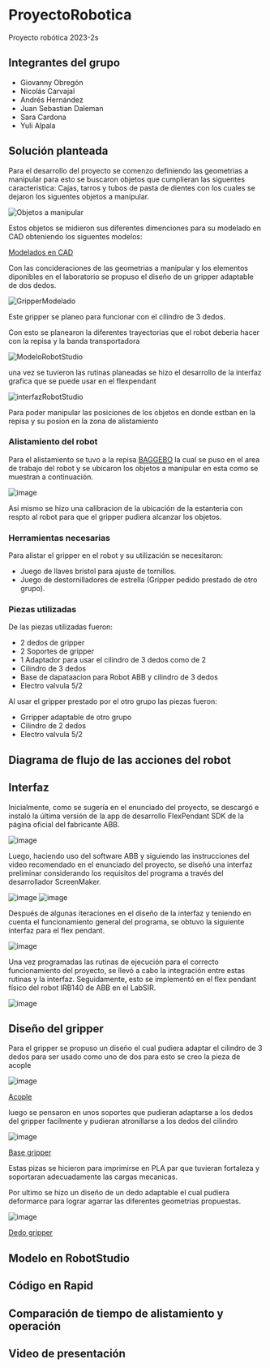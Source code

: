 # ProyectoRobotica
Proyecto robótica 2023-2s

## Integrantes del grupo
* Giovanny Obregón
* Nicolás Carvajal
* Andrés Hernández
* Juan Sebastian Daleman
* Sara Cardona
* Yuli Alpala

## Solución planteada
Para el desarrollo del proyecto se comenzo definiendo las geometrias a manipular para esto se buscaron objetos que cumplieran las siguentes caracteristica: Cajas, tarros y tubos de pasta de dientes con los cuales se dejaron los siguentes objetos a manipular.

![Objetos a manipular](https://github.com/jcarvajalu/ProyectoRobotica/assets/70998067/9cb21aaa-551a-4a4a-a6d5-93aaa27773c3)

Estos objetos se midieron sus diferentes dimenciones para su modelado en CAD obteniendo los siguentes modelos:

[Modelados en CAD](https://github.com/jcarvajalu/ProyectoRobotica/tree/main/Modelado)

Con las concideraciones de las geometrias a manipular y los elementos diponibles en el laboratorio se propuso el diseño de un gripper adaptable de dos dedos.

![GripperModelado](https://github.com/jcarvajalu/ProyectoRobotica/assets/70998067/5a473340-9b60-46fa-82d7-2b01571fbdb4)
 
 Este gripper se planeo para funcionar con el cilindro de 3 dedos.

 Con esto se planearon la diferentes trayectorias que el robot deberia hacer con la repisa y la banda transportadora

 ![ModeloRobotStudio](https://github.com/jcarvajalu/ProyectoRobotica/assets/70998067/ee8c0696-da70-4ff4-8ec8-ab55996a6f39)


 una vez se tuvieron las rutinas planeadas se hizo el desarrollo de la interfaz grafica que se puede usar en el flexpendant

 ![interfazRobotStudio](https://github.com/jcarvajalu/ProyectoRobotica/assets/70998067/0383ae40-93fd-48fe-a38d-67d12c906f77)

Para poder manipular las posiciones de los objetos en donde estban en la repisa y su posion en la zona de alistamiento


### Alistamiento del robot

Para el alistamiento se tuvo a la repisa [BAGGEBO](https://www.ikea.com/co/es/p/baggebo-estanteria-metal-blanco-50481172/) la cual se puso en el area de trabajo del robot y se ubicaron los objetos a manipular en esta como se muestran a continuación.

![image](https://github.com/jcarvajalu/ProyectoRobotica/assets/70998067/bf9c5e9e-a5d2-4b8e-ade9-5a2ccb729c2b)

Asi mismo se hizo una calibracion de la ubicación de la estanteria con respto al robot para que el gripper pudiera alcanzar los objetos.

### Herramientas necesarias

Para alistar el gripper en el robot y su utilización se necesitaron:

* Juego de llaves bristol para ajuste de tornillos.
* Juego de destornilladores de estrella (Gripper pedido prestado de otro grupo).

### Piezas utilizadas

De las piezas utilizadas fueron:
* 2 dedos de gripper
* 2 Soportes de gripper
* 1 Adaptador para usar el cilindro de 3 dedos como de 2
* Cilindro de 3 dedos
* Base de dapataacion para Robot ABB y cilindro de 3 dedos
* Electro valvula 5/2

Al usar el gripper prestado por el otro grupo las piezas fueron:
* Grripper adaptable de otro grupo
* Cilindro de 2 dedos
* Electro valvula 5/2

## Diagrama de flujo de las acciones del robot

## Interfaz

Inicialmente, como se sugería en el enunciado del proyecto, se descargó e instaló la última versión de la app de desarrollo FlexPendant SDK de la página oficial del fabricante ABB.

![image](https://github.com/SaraC27/Laboratorios_Robotica/assets/80609467/4dad083a-00cc-4934-b466-30815f0aa5f3)

Luego, haciendo uso del software ABB y siguiendo las instrucciones del video recomendado en el enunciado del proyecto, se diseñó una interfaz preliminar considerando los requisitos del programa a través del desarrollador ScreenMaker.

![image](https://github.com/SaraC27/Laboratorios_Robotica/assets/80609467/e653e4c4-3076-4f54-8633-a8a5bf7e516e)
![image](https://github.com/SaraC27/Laboratorios_Robotica/assets/80609467/5a67f0cb-f850-4b7e-a06a-a4ba973dfe8f)

Después de algunas iteraciones en el diseño de la interfaz y teniendo en cuenta el funcionamiento general del programa, se obtuvo la siguiente interfaz para el flex pendant.

![image](https://github.com/SaraC27/Laboratorios_Robotica/assets/80609467/197acaff-a9a4-49a5-ad88-bff20460e369)

Una vez programadas las rutinas de ejecución para el correcto funcionamiento del proyecto, se llevó a cabo la integración entre estas rutinas y la interfaz. Seguidamente, esto se implementó en el flex pendant físico del robot IRB140 de ABB en el LabSIR.

![image](https://github.com/SaraC27/Laboratorios_Robotica/assets/80609467/6332d6e0-f9ac-45d8-939f-cded44581922)


## Diseño del gripper

Para el gripper se propuso un diseño el cual pudiera adaptar el cilindro de 3 dedos para ser usado como uno de dos para esto se creo la pieza de acople

![image](https://github.com/jcarvajalu/ProyectoRobotica/assets/70998067/2553c860-753c-4268-b090-20b95e5c0bcf)

[Acople](https://github.com/jcarvajalu/ProyectoRobotica/blob/main/Gripper/PlanBV2/acople.ipt)

luego se pensaron en unos soportes que pudieran adaptarse a los dedos del gripper facilmente y pudieran atronillarse a los dedos del cilindro

![image](https://github.com/jcarvajalu/ProyectoRobotica/assets/70998067/9df9315d-730f-470d-b489-bd80770309bd)

[Base gripper](https://github.com/jcarvajalu/ProyectoRobotica/blob/main/Gripper/PlanBV2/Basegripper.ipt)

Estas pizas se hicieron para imprimirse en PLA par que tuvieran fortaleza y soportaran adecuadamente las cargas mecanicas.

Por ultimo se hizo un diseño de un dedo adaptable el cual pudiera deformarce para lograr agarrar las diferentes geometrias propuestas.

![image](https://github.com/jcarvajalu/ProyectoRobotica/assets/70998067/2e5d4b36-d9c6-4200-9105-51ec5305b35e)

[Dedo gripper](https://github.com/jcarvajalu/ProyectoRobotica/tree/main/Gripper/PlanBV2)



## Modelo en RobotStudio

## Código en Rapid

## Comparación de tiempo de alistamiento y operación

## Video de presentación
